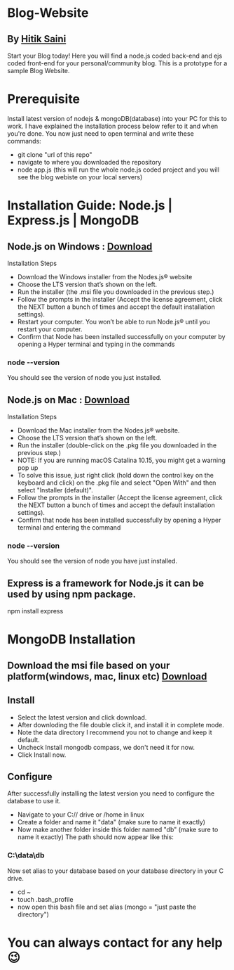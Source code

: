 # Blog-Website
## By [Hitik Saini](https://hitik20.tech)
Start your Blog today!
Here you will find a node.js coded back-end and ejs coded front-end for your personal/community blog.
This is a prototype for a sample Blog Website.

# Prerequisite
Install latest version of nodejs & mongoDB(database) into your PC for this to work. I have explained the installation process below refer to it and when you're done. You now just need to open terminal and write these commands:

* git clone "url of this repo" 
* navigate to where you downloaded the repository
* node app.js (this will run the whole node.js coded project and you will see the blog webiste on your local servers)

# Installation Guide: Node.js | Express.js | MongoDB
## Node.js on Windows : [Download](https://nodejs.org/en/)
Installation Steps

* Download the Windows installer from the Nodes.js® website
* Choose the LTS version that’s shown on the left. 
* Run the installer (the .msi file you downloaded in the previous step.)
* Follow the prompts in the installer (Accept the license agreement, click the NEXT button a bunch of times and accept the default installation settings).
* Restart your computer. You won’t be able to run Node.js® until you restart your computer.
* Confirm that Node has been installed successfully on your computer by opening a Hyper terminal and typing in the commands 
### node --version

You should see the version of node you just installed.

## Node.js on Mac : [Download](https://nodejs.org/en/)
Installation Steps

* Download the Mac installer from the Nodes.js® website. 
* Choose the LTS version that’s shown on the left. 
* Run the installer (double-click on the .pkg file you downloaded in the previous step.)
* NOTE: If you are running macOS Catalina 10.15, you might get a warning pop up
* To solve this issue, just right click (hold down the control key on the keyboard and click) on the .pkg file and select "Open With" and then select "Installer (default)".
* Follow the prompts in the installer (Accept the license agreement, click the NEXT button a bunch of times and accept the default installation settings).
* Confirm that node has been installed successfully by opening a Hyper terminal and entering the command
### node --version

You should see the version of node you have just installed.

## Express is a framework for Node.js it can be used by using npm package.
npm install express

# MongoDB Installation 
## Download the msi file based on your platform(windows, mac, linux etc) [Download](https://www.mongodb.com/try/download/community)
## Install
* Select the latest version and click download.
* After downloding the file double click it, and install it in complete mode.
* Note the data directory I recommend you not to change and keep it default.
* Uncheck Install mongodb compass, we don't need it for now.
* Click Install now. 

## Configure
After successfully installing the latest version you need to configure the database to use it.

* Navigate to your C:// drive or /home in linux 
* Create a folder and name it "data" (make sure to name it exactly)
* Now make another folder inside this folder named "db" (make sure to name it exactly)
The path should now appear like this:
### C:\data\db
Now set alias to your database based on your database directory in your C drive.
* cd ~ 
* touch .bash_profile
* now open this bash file and set alias (mongo = "just paste the directory")

# You can always contact for any help😉
